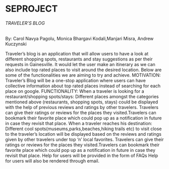 # SEPROJECT
<h6>TRAVELER’S BLOG</h6>
By: Carol Navya Pagolu, Monica Bhargavi Kodali,Manjari Misra, Andrew Kuczynski

Traveler’s blog is an application that will allow users to have a look at different shopping spots, restaurants and stay suggestions as per their requests in Gainesville. It would let the user make an itinerary as we can also include top rated places to visit around the desired location. Below are some of the functionalities we are aiming to try and achieve. 
MOTIVATION:
Traveler’s Blog will be a one-stop application where users can have collective information about top rated places instead of searching for each place on google.
FUNCTIONALITY:
When a traveler is looking for a restaurant/shopping spots/stays:
Different places amongst the categories mentioned above (restaurants, shopping spots, stays) could be displayed with the help of previous reviews and ratings by       other travelers. 
Travelers can give their ratings or reviews for the places they visited.Travelers can bookmark their favorite place which could pop up as a notification in future in case they revisit that place.
When a traveler reaches his destination:
Different cool spots(museums,parks,beaches,hiking trails etc) to visit close to the traveler’s location will be displayed based on the reviews and ratings given by other travelers under top ‘n’ local favorites.
Travelers can give their ratings or reviews for the places they visited.Travelers can bookmark their favorite place which could pop up as a notification in future in case they revisit that place.
Help for users will be provided in the form of FAQs 
Help for users will also be rendered through email.

